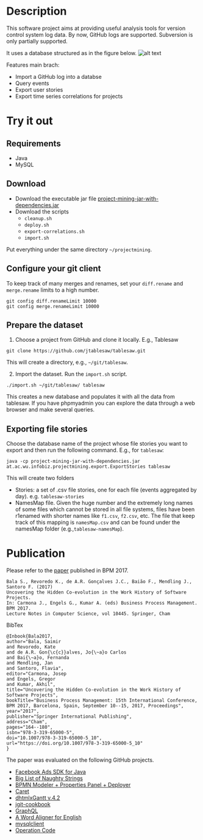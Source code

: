 # Description

This software project aims at providing useful analysis tools for version control system log data. By now, GitHub logs are supported. Subversion is only partially supported.

It uses a database structured as in the figure below. ![alt text][dbschema]

[dbschema]: https://github.com/s41m1r/MiningVCS/blob/master/DBSchema.png "Database schema for capturing software development event logs" 

Features main brach:

* Import a GitHub log into a databse 
* Query events
* Export user stories
* Export time series correlations for projects

# Try it out

## Requirements
* Java
* MySQL

## Download
* Download the executable jar file [project-mining-jar-with-dependencies.jar](https://github.com/s41m1r/MiningVCS/blob/master/project-mining-jar-with-dependencies.jar)
* Download the scripts
  * `cleanup.sh`
  * `deploy.sh`
  * `export-correlations.sh`
  * `import.sh`

Put everything under the same directory `~/projectmining`.

## Configure your git client
To keep track of many merges and renames, set your `diff.rename` and `merge.rename` limits to a high number.
```
git config diff.renameLimit 10000
git config merge.renameLimit 10000
```

## Prepare the dataset

1. Choose a project from GitHub and clone it locally. E.g., Tablesaw 

`git clone https://github.com/jtablesaw/tablesaw.git`

This will create a directory, e.g., `~/git/tablesaw`.

2. Import the dataset. Run the `import.sh` script.
``` 
./import.sh ~/git/tablesaw/ tablesaw
```
This creates a new database and populates it with all the data from tablesaw. If you have phpmyadmin you can explore the data through a web browser and make several queries.

## Exporting file stories
Choose the database name of the project whose file stories you want to export and then run the following command. E.g., for `tablesaw`:
```
java -cp project-mining-jar-with-dependencies.jar at.ac.wu.infobiz.projectmining.export.ExportStories tablesaw
```
This will create two folders
* Stories: a set of .csv file stories, one for each file (events aggregated by day). e.g. `tablesaw-stories`
* NamesMap file. Given the huge number and the extremely long names of some files which cannot be stored in all file systems, files have been r1enamed with shorter names like `f1.csv`, `f2.csv`, etc. The file that keep track of this mapping is `namesMap.csv` and can be found under the namesMap folder (e.g.,`tablesaw-namesMap`).


# Publication

Please refer to the [paper](https://link.springer.com/chapter/10.1007/978-3-319-65000-5_10 "Uncovering the Hidden Co-evolution in the Work History of Software Projects") published in BPM 2017.
```
Bala S., Revoredo K., de A.R. Gonçalves J.C., Baião F., Mendling J., Santoro F. (2017) 
Uncovering the Hidden Co-evolution in the Work History of Software Projects. 
In: Carmona J., Engels G., Kumar A. (eds) Business Process Management. BPM 2017. 
Lecture Notes in Computer Science, vol 10445. Springer, Cham
```
BibTex
```
@Inbook{Bala2017,
author="Bala, Saimir
and Revoredo, Kate
and de A.R. Gon{\c{c}}alves, Jo{\~a}o Carlos
and Bai{\~a}o, Fernanda
and Mendling, Jan
and Santoro, Flavia",
editor="Carmona, Josep
and Engels, Gregor
and Kumar, Akhil",
title="Uncovering the Hidden Co-evolution in the Work History of Software Projects",
bookTitle="Business Process Management: 15th International Conference, BPM 2017, Barcelona, Spain, September 10--15, 2017, Proceedings",
year="2017",
publisher="Springer International Publishing",
address="Cham",
pages="164--180",
isbn="978-3-319-65000-5",
doi="10.1007/978-3-319-65000-5_10",
url="https://doi.org/10.1007/978-3-319-65000-5_10"
}

```

The paper was evaluated on the following GitHub projects.

* [Facebook Ads SDK for Java](https://github.com/facebook/facebook-java-ads-sdk)
* [Big List of Naughty Strings](https://github.com/minimaxir/big-list-of-naughty-strings)
* [BPMN Modeler + Properties Panel + Deployer](https://github.com/polenz/camunda-resource-deployer-js-example/tree/master/bpmn-modeler)
* [Caret](https://github.com/thomaswilburn/Caret)
* [dhtmlxGantt v.4.2](https://github.com/DHTMLX/gantt)
* [jgit-cookbook](https://github.com/centic9/jgit-cookbook)
* [GraphQL](https://github.com/facebook/graphql)
* [A Word Aligner for English](https://github.com/ma-sultan/monolingual-word-aligner)
* [mysqlclient](https://github.com/facebook/mysqlclient-python)
* [Operation Code](https://github.com/OperationCode/operationcode)



